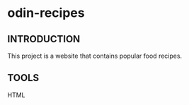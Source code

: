 # odin-recipes

## INTRODUCTION

This project is a website that contains popular food recipes.

## TOOLS
HTML